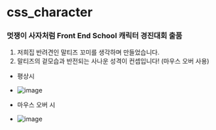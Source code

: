 # css_character

### 멋쟁이 사자처럼 Front End School 캐릭터 경진대회 출품

1. 저희집 반려견인 말티즈 꼬미를 생각하며 만들었습니다.
2. 말티즈의 겉모습과 반전되는 사나운 성격이 컨셉입니다! (마우스 오버 사용)

- 평상시
- ![image](https://user-images.githubusercontent.com/100753588/163153136-1ab79017-1e28-4093-9029-46937f413a63.png)


- 마우스 오버 시
- ![image](https://user-images.githubusercontent.com/100753588/163152836-b2f2f5cb-4df5-4697-b7af-a294b282cdcd.png)
